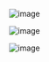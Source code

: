 ![image](https://github.com/user-attachments/assets/8e2a5567-7a9f-46d5-961b-66aa85752036)

![image](https://github.com/user-attachments/assets/7667dd96-85ba-4cb8-99a4-c464d6f88cff)

![image](https://github.com/user-attachments/assets/05c6e200-bc2f-4ea8-948c-f86763aeed73)

